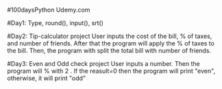#100daysPython Udemy.com

#Day1: Type, round(), input(), srt()

#Day2: Tip-calculator project
  User inputs the cost of the bill, % of taxes, and number of friends.
  After that the program will apply the % of taxes to the bill.
  Then, the program with split the total bill with number of friends.

#Day3: Even and Odd check project
  User inputs a number. Then the program will % with 2 . 
  If the reasult=0 then the program will print "even", otherwise, it will print "odd" 

